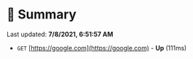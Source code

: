 # 📖 Summary
Last updated: **7/8/2021, 6:51:57 AM**

- `GET` [https://google.com](https://google.com) - **Up** (111ms)

